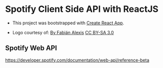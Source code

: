 # Spotify Client Side API with ReactJS

* This project was bootstrapped with [Create React App](https://github.com/facebook/create-react-app).

* Logo courtesy of: [By Fabián Alexis](https://github.com/fabianalexisinostroza/Antu)
[CC BY-SA 3.0](https://commons.wikimedia.org/w/index.php?curid=49950811)

## Spotify Web API

https://developer.spotify.com/documentation/web-api/reference-beta


